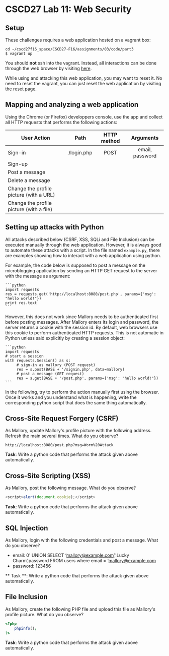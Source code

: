 # CSCD27 Lab 11: Web Security

## Setup

These challenges requires a web application hosted on a vagrant box:
```shell
cd ~/cscd27f16_space/CSCD27-F16/assignments/03/code/part3
$ vagrant up
```

You should **not** ssh into the vagrant. Instead, all interactions can be done through the web browser by visiting [here](http://localhost:8080/).

While using and attacking this web application, you may want to reset it. No need to reset the vagrant, you can just reset the web application by visiting [the reset page](http://localhost:8080/reset.php).

## Mapping and analyzing a web application

Using the Chrome (or Firefox) developpers console, use the app and collect all HTTP requests that performs the following actions:

| User Action                              | Path                    | HTTP method             |  Arguments             |
| -----------------------------------------|:-----------------------:|:-----------------------:|:-----------------------:
| Sign-in                                  | /login.php              | POST                    | email, password        |
| Sign-up                                  |                         |                         |                        |
| Post a message                           |                         |                         |                        |
| Delete a message                         |                         |                         |                        |
| Change the profile picture (with a URL)  |                         |                         |                        |
| Change the profile picture (with a file) |                         |                         |                        |

## Setting up attacks with Python

All attacks described below (CSRF, XSS, SQLi and File Inclusion) can be executed manually through the web application. However, it is always good to automate these attacks with a script. In the file named `example.py`, there are examples showing how to interact with a web application using python.

For example, the code below is supposed to post a message on the microblogging application by sending an HTTP GET request to the server with the message as argument:

    ```python
    import requests
    res = requests.get('http://localhost:8080/post.php', params={'msg': "hello world!"})
    print res.text
    ```

However, this does not work since Mallory needs to be authenticated first before posting messages. After Mallory enters its login and password, the server returns a cookie with the session id. By default, web browsers use this cookie to perform authenticated HTTP requests. This is not automatic in Python unless said explicitly by creating a session object:

    ```python
    import requests
    # start a session
    with requests.Session() as s:
         # sign-in as mallory (POST request)
         res = s.post(BASE + '/signin.php', data=mallory)
         # post a message (GET request)
         res = s.get(BASE + '/post.php', params={'msg': "hello world!"})
    ```

In the following, try to perform the action manually first using the browser. Once it works and you understand what is happening, write the corresponding python script that does the same thing automatically.

## Cross-Site Request Forgery (CSRF)

As Mallory, update Mallory's profile picture with the following address. Refresh the main several times. What do you observe?

```
http://localhost:8080/post.php?msg=Worm%20Attack
```

**Task**: Write a python code that performs the attack given above automatically.

## Cross-Site Scripting (XSS)

As Mallory, post the following message. What do you observe?

```javascript
<script>alert(document.cookie);</script>
```

**Task**: Write a python code that performs the attack given above automatically.

## SQL Injection

As Mallory, login with the following credentials and post a message. What do you observe?

- email: 	0' UNION SELECT ‘mallory@example.com’,'Lucky  Charm’,password FROM users where email = ‘mallory@example.com
- password: 123456

** Task **: Write a python code that performs the attack given above automatically.

## File Inclusion

As Mallory, create the following PHP file and upload this file as Mallory's profile picture. What do you observe?

```php
<?php
    phpinfo();
?>
```

**Task**: Write a python code that performs the attack given above automatically.



